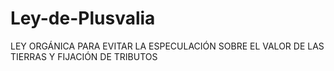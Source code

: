 # Ley-de-Plusvalia
LEY ORGÁNICA PARA EVITAR LA ESPECULACIÓN SOBRE EL VALOR DE LAS TIERRAS Y FIJACIÓN DE TRIBUTOS 
